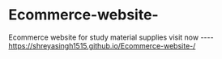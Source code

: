 # Ecommerce-website-
Ecommerce website for study material supplies
visit now ---- https://shreyasingh1515.github.io/Ecommerce-website-/
